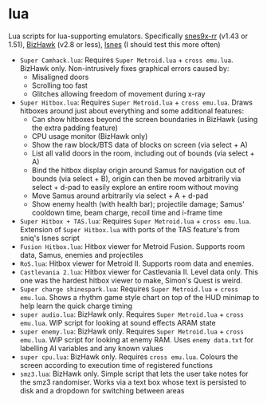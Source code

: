# lua
Lua scripts for lua-supporting emulators. Specifically [snes9x-rr](https://github.com/TASEmulators/snes9x-rr/releases) (v1.43 or 1.51), [BizHawk](https://github.com/TASEmulators/BizHawk/releases/tag/2.8) (v2.8 or less), [lsnes](https://tasvideos.org/EmulatorResources/Lsnes) (I should test this more often)

* `Super Camhack.lua`: Requires `Super Metroid.lua` + `cross emu.lua`. BizHawk only. Non-intrusively fixes graphical errors caused by:
  * Misaligned doors
  * Scrolling too fast
  * Glitches allowing freedom of movement during x-ray
* `Super Hitbox.lua`: Requires `Super Metroid.lua` + `cross emu.lua`. Draws hitboxes around just about everything and some additional features:
  * Can show hitboxes beyond the screen boundaries in BizHawk (using the extra padding feature)
  * CPU usage monitor (BizHawk only)
  * Show the raw block/BTS data of blocks on screen (via select + A)
  * List all valid doors in the room, including out of bounds (via select + A)
  * Bind the hitbox display origin around Samus for navigation out of bounds (via select + B), origin can then be moved arbitrarily via select + d-pad to easily explore an entire room without moving
  * Move Samus around arbitrarily via select + A + d-pad
  * Show enemy health (with health bar); projectile damage; Samus' cooldown time, beam charge, recoil time and i-frame time
* `Super Hitbox + TAS.lua`: Requires `Super Metroid.lua` + `cross emu.lua`. Extension of `Super Hitbox.lua` with ports of the TAS feature's from sniq's lsnes script
* `Fusion Hitbox.lua`: Hitbox viewer for Metroid Fusion. Supports room data, Samus, enemies and projectiles
* `RoS.lua`: Hitbox viewer for Metroid II. Supports room data and enemies.
* `Castlevania 2.lua`: Hitbox viewer for Castlevania II. Level data only. This one was the hardest hitbox viewer to make, Simon's Quest is weird.
* `Super charge shinespark.lua`: Requires `Super Metroid.lua` + `cross emu.lua`. Shows a rhythm game style chart on top of the HUD minimap to help learn the quick charge timing
* `super audio.lua`: BizHawk only. Requires `Super Metroid.lua` + `cross emu.lua`. WIP script for looking at sound effects ARAM state
* `super enemy.lua`: BizHawk only. Requires `Super Metroid.lua` + `cross emu.lua`. WIP script for looking at enemy RAM. Uses `enemy data.txt` for labelling AI variables and any known values
* `super cpu.lua`: BizHawk only. Requires `cross emu.lua`. Colours the screen according to execution time of registered functions
* `smz3.lua`: BizHawk only. Simple script that lets the user take notes for the smz3 randomiser. Works via a text box whose text is persisted to disk and a dropdown for switching between areas

